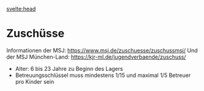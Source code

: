 <svelte:head>
  <title>Zuschüsse – Zeltlager – FT München Gern e.V.</title>
</svelte:head>

<div class="content">

# Zuschüsse

Informationen der MSJ: https://www.msj.de/zuschuesse/zuschussmsj/
Und der MSJ München-Land: https://kjr-ml.de/jugendverbaende/zuschuss/

- Alter: 6 bis 23 Jahre zu Beginn des Lagers
- Betreuungsschlüssel muss mindestens 1/15 und maximal 1/5 Betreuer pro Kinder sein

</div>
